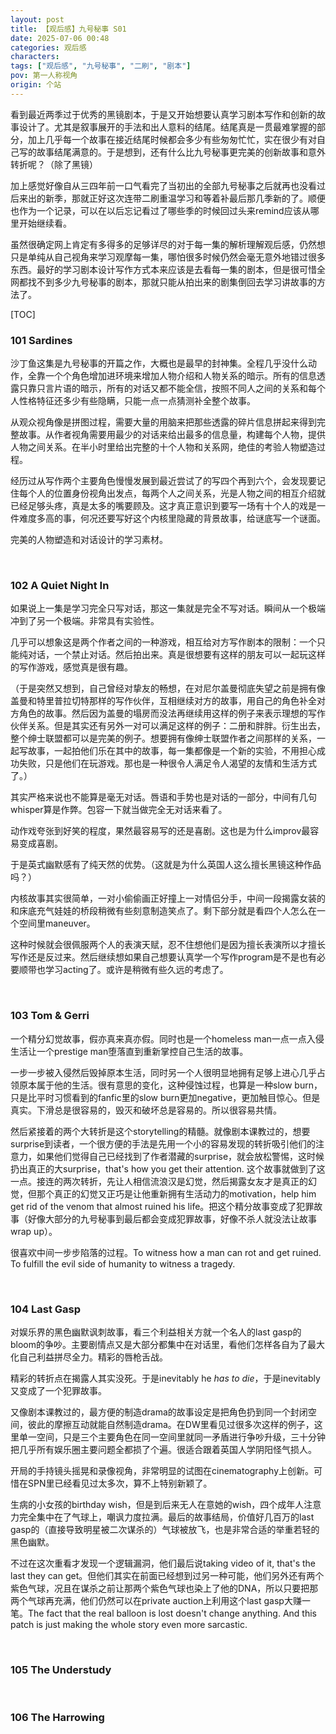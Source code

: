```yaml
---
layout: post
title: 【观后感】九号秘事 S01
date: 2025-07-06 00:48
categories: 观后感
characters: 
tags: ["观后感", "九号秘事", "二刷", "剧本"]
pov: 第一人称视角
origin: 个站
---
```


看到最近两季过于优秀的黑镜剧本，于是又开始想要认真学习剧本写作和创新的故事设计了。尤其是叙事展开的手法和出人意料的结尾。结尾真是一贯最难掌握的部分，加上几乎每一个故事在接近结尾时候都会多少有些匆匆忙忙，实在很少有对自己写的故事结尾满意的。于是想到，还有什么比九号秘事更完美的创新故事和意外转折呢？（除了黑镜）

加上感觉好像自从三四年前一口气看完了当初出的全部九号秘事之后就再也没看过后来出的新季，那就正好这次连带二刷重温学习和等着补最后那几季新的了。顺便也作为一个记录，可以在以后忘记看过了哪些季的时候回过头来remind应该从哪里开始继续看。

虽然很确定网上肯定有多得多的足够详尽的对于每一集的解析理解观后感，仍然想只是单纯从自己视角来学习观摩每一集，哪怕很多时候仍然会毫无意外地错过很多东西。最好的学习剧本设计写作方式本来应该是去看每一集的剧本，但是很可惜全网都找不到多少九号秘事的剧本，那就只能从拍出来的剧集倒回去学习讲故事的方法了。

[TOC]

### 101 Sardines

沙丁鱼这集是九号秘事的开篇之作，大概也是最早的封神集。全程几乎没什么动作，全靠一个个角色增加进环境来增加人物介绍和人物关系的暗示。所有的信息透露只靠只言片语的暗示，所有的对话又都不能全信，按照不同人之间的关系和每个人性格特征还多少有些隐瞒，只能一点一点猜测补全整个故事。

从观众视角像是拼图过程，需要大量的用脑来把那些透露的碎片信息拼起来得到完整故事。从作者视角需要用最少的对话来给出最多的信息量，构建每个人物，提供人物之间关系。在半小时里给出完整的十个人物和关系网，绝佳的考验人物塑造过程。

经历过从写作两个主要角色慢慢发展到最近尝试了的写四个再到六个，会发现要记住每个人的位置身份视角出发点，每两个人之间关系，光是人物之间的相互介绍就已经足够头疼，真是太多的嘴要顾及。这才真正意识到要写一场有十个人的戏是一件难度多高的事，何况还要写好这个内核里隐藏的背景故事，给谜底写一个谜面。

完美的人物塑造和对话设计的学习素材。

<br>

### 102 A Quiet Night In

如果说上一集是学习完全只写对话，那这一集就是完全不写对话。瞬间从一个极端冲到了另一个极端。非常具有实验性。

几乎可以想象这是两个作者之间的一种游戏，相互给对方写作剧本的限制：一个只能纯对话，一个禁止对话。然后拍出来。真是很想要有这样的朋友可以一起玩这样的写作游戏，感觉真是很有趣。

（于是突然又想到，自己曾经对挚友的畅想，在对尼尔盖曼彻底失望之前是拥有像盖曼和特里普拉切特那样的写作伙伴，互相继续对方的故事，用自己的角色补全对方角色的故事。然后因为盖曼的塌房而没法再继续用这样的例子来表示理想的写作伙伴关系。但是其实还有另外一对可以满足这样的例子：二册和胖胖。衍生出去，整个绅士联盟都可以是完美的例子。想要拥有像绅士联盟作者之间那样的关系，一起写故事，一起拍他们乐在其中的故事，每一集都像是一个新的实验，不用担心成功失败，只是他们在玩游戏。那也是一种很令人满足令人渴望的友情和生活方式了。）

其实严格来说也不能算是毫无对话。唇语和手势也是对话的一部分，中间有几句whisper算是作弊。包容一下就当做完全无对话来看了。

动作戏夸张到好笑的程度，果然最容易写的还是喜剧。这也是为什么improv最容易变成喜剧。

于是英式幽默感有了纯天然的优势。（这就是为什么英国人这么擅长黑镜这种作品吗？）

内核故事其实很简单，一对小偷偷画正好撞上一对情侣分手，中间一段揭露女装的和床底充气娃娃的桥段稍微有些刻意制造笑点了。剩下部分就是看四个人怎么在一个空间里maneuver。

这种时候就会很佩服两个人的表演天赋，忍不住想他们是因为擅长表演所以才擅长写作还是反过来。然后继续想如果自己想要认真学一个写作program是不是也有必要顺带也学习acting了。或许是稍微有些久远的考虑了。

<br>

### 103 Tom & Gerri

一个精分幻觉故事，假亦真来真亦假。同时也是一个homeless man一点一点入侵生活让一个prestige man堕落直到重新掌控自己生活的故事。

一步一步被入侵然后毁掉原本生活，同时另一个人很明显地拥有足够上进心几乎占领原本属于他的生活。很有意思的变化，这种侵蚀过程，也算是一种slow burn，只是比平时习惯看到的fanfic里的slow burn更加negative，更加触目惊心。但是真实。下滑总是很容易的，毁灭和破坏总是容易的。所以很容易共情。

然后紧接着的两个大转折是这个storytelling的精髓。就像剧本课教过的，想要surprise到读者，一个很方便的手法是先用一个小的容易发现的转折吸引他们的注意力，如果他们觉得自己已经找到了作者潜藏的surprise，就会放松警惕，这时候扔出真正的大surprise，that's how you get their attention. 这个故事就做到了这一点。接连的两次转折，先让人相信流浪汉是幻觉，然后揭露女友才是真正的幻觉，但那个真正的幻觉又正巧是让他重新拥有生活动力的motivation，help him get rid of the venom that almost ruined his life。把这个精分故事变成了犯罪故事（好像大部分的九号秘事到最后都会变成犯罪故事，好像不杀人就没法让故事wrap up）。

很喜欢中间一步步陷落的过程。To witness how a man can rot and get ruined. To fulfill the evil side of humanity to witness a tragedy.

<br>

### 104 Last Gasp

对娱乐界的黑色幽默讽刺故事，看三个利益相关方就一个名人的last gasp的bloom的争吵。主要剧情点又是大部分都集中在对话里，看他们怎样各自为了最大化自己利益拼尽全力。精彩的唇枪舌战。

精彩的转折点在揭露人其实没死。于是inevitably he *has to die*，于是inevitably又变成了一个犯罪故事。

又像剧本课教过的，最方便的制造drama的故事设定是把角色扔到同一个封闭空间，彼此的摩擦互动就能自然制造drama。在DW里看见过很多次这样的例子，这里单一空间，只是三个主要角色在同一空间里就同一矛盾进行争吵升级，三十分钟把几乎所有娱乐圈主要问题全都损了个遍。很适合跟着英国人学阴阳怪气损人。

开局的手持镜头摇晃和录像视角，非常明显的试图在cinematography上创新。可惜在SPN里已经看见过太多次，算不上特别新颖了。

生病的小女孩的birthday wish，但是到后来无人在意她的wish，四个成年人注意力完全集中在了气球上，嘲讽力度拉满。最后的故事结局，价值好几百万的last gasp的（直接导致明星被二次谋杀的）气球被放飞，也是非常合适的举重若轻的黑色幽默。

不过在这次重看才发现一个逻辑漏洞，他们最后说taking video of it, that's the last they can get。但他们其实在前面已经想到过另一种可能，他们另外还有两个紫色气球，况且在谋杀之前让那两个紫色气球也染上了他的DNA，所以只要把那两个气球再充满，他们仍然可以在private auction上利用这个last gasp大赚一笔。The fact that the real balloon is lost doesn't change anything. And this patch is just making the whole story even more sarcastic.

<br>

### 105 The Understudy

<br>

### 106 The Harrowing
